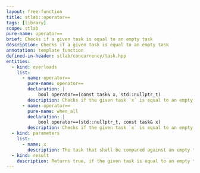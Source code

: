 ```yaml
---
layout: free-function
title: stlab::operator==
tags: [library]
scope: stlab
pure-name: operator==
brief: Checks if a given task is equal to an empty task
description: Checks if a given task is equal to an empty task
annotation: template function
defined-in-header: stlab/concurrency/task.hpp
entities:
  - kind: overloads
    list:
      - name: operator==
        pure-name: operator==
        declaration: |
            bool operator==(const task& x, std::nullptr_t)
        description: Checks if the given task `x` is equal to an empty task
      - name: operator==
        pure-name: when_all
        declaration: |
            bool operator==(std::nullptr_t, const task& x)
        description: Checks if the given task `x` is equal to an empty task
  - kind: parameters
    list:
      - name: x
        description: The task that shall be compared against an empty task
  - kind: result
    description: Returns true, if the given task is equal to an empty task.
---
```

